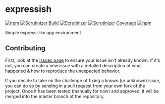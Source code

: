 expressish
==========

[![npm](https://img.shields.io/npm/v/expressish.svg?style=flat-square)](https://npmjs.com/package/expressish/)
[![Scrutinizer Build](https://img.shields.io/scrutinizer/build/g/finwo/node-expressish.svg?style=flat-square)](https://scrutinizer-ci.com/g/finwo/node-expressish/)
[![Scrutinizer](https://img.shields.io/scrutinizer/g/finwo/node-expressish.svg?style=flat-square)](https://scrutinizer-ci.com/g/finwo/node-expressish/)
[![Scrutinizer Coverage](https://img.shields.io/scrutinizer/coverage/g/finwo/node-expressish.svg?style=flat-square)](https://scrutinizer-ci.com/g/finwo/node-expressish/)
[![npm](https://img.shields.io/npm/l/expressish.svg?style=flat-square)](https://npmjs.com/package/expressish/)

Simple express-like app environment

## Contributing

First, look at the [issues page](https://github.com/finwo/node-expressish/issues) to ensure your issue isn't already known. If it's not, you can create a new issue with a detailed description of what happened & how to reproduce the unexpected behavior.

If you decide to take on the challenge of fixing a known (or unknown) issue, you can do so by sending in a pull request from your own fork of the project. Once it has been tested (manually for now) and approved, it will be merged into the master branch of the repository.
